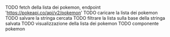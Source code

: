 TODO fetch della lista dei pokemon, endpoint 'https://pokeapi.co/api/v2/pokemon'
TODO caricare la lista dei pokemon
TODO salvare la stringa cercata
TODO filtrare la lista sulla base della stringa salvata
TODO visualizzazione della lista dei pokemon
TODO componente pokemon